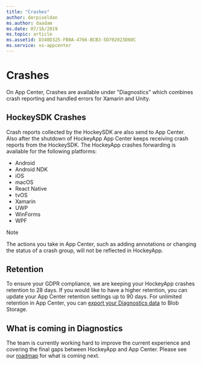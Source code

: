 ```yaml
---
title: "Crashes"
author: derpixeldan
ms.author: daadam
ms.date: 07/16/2019
ms.topic: article
ms.assetid: D340D325-FB0A-4766-BCB3-5D702023D60C
ms.service: vs-appcenter
---
```


# Crashes

On App Center, Crashes are available under "Diagnostics" which combines crash reporting and handled errors for Xamarin and Unity.

## HockeySDK Crashes

Crash reports collected by the HockeySDK are also send to App Center. Also after the shutdown of HockeyApp App Center keeps receiving crash reports from the HockeySDK. The HockeyApp crashes forwarding is available for the following platforms:

* Android
* Android NDK
* iOS
* macOS
* React Native
* tvOS
* Xamarin
* UWP
* WinForms
* WPF

> [!NOTE]
> The actions you take in App Center, such as adding annotations or changing the status of a crash group, will not be reflected in HockeyApp.

## Retention

To ensure your GDPR compliance, we are keeping your HockeyApp crashes retention to 28 days. If you would like to have a higher retention, you can update your App Center retention settings up to 90 days. For unlimited retention in App Center, you can [export your Diagnostics data](~/analytics/export.md) to Blob Storage.

## What is coming in Diagnostics

The team is currently working hard to improve the current experience and covering the final gaps between HockeyApp and App Center. Please see our [roadmap](~/general/roadmap.md) for what is coming next.
